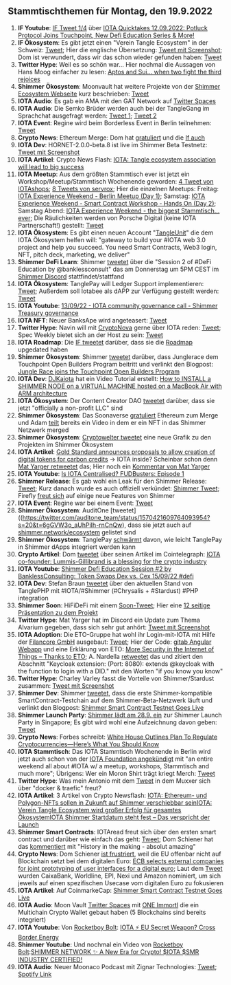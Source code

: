 ## Stammtischthemen für Montag, den 19.9.2022

1. **IF Youtube**: [IF Tweet 1/4](https://twitter.com/iota/status/1569249577219330054?s=20&t=iUPnLNmJEF7i-4n6CTdP5g) über [IOTA Quicktakes 12.09.2022: Potluck Protocol Joins Touchpoint, New Defi Education Series & More!](https://www.youtube.com/watch?v=ZwyTP5bvpAw)
2. **IF Ökosystem**: Es gibt jetzt einen "Verein Tangle Ecosystem" in der Schweiz: [Tweet](https://twitter.com/GM__INV/status/1569542003582435334?s=20&t=iUPnLNmJEF7i-4n6CTdP5g); Hier die englische Übersetzung: [Tweet mit Screenshot](https://twitter.com/Vrom14286662/status/1569620599697195009?s=20&t=ws6Zr_mGtzl_ryLi-WcNpw); Dom ist verwundert, dass wir das schon wieder gefunden haben: [Tweet](https://twitter.com/DomSchiener/status/1569584287258935298?s=20&t=ws6Zr_mGtzl_ryLi-WcNpw)
3. **Twitter Hype**: Weil es so schön war... Hier nochmal die Aussagen von Hans Moog einfacher zu lesen: [Aptos and Sui... when two fight the third rejoices](https://threadreaderapp.com/thread/1569154646320599043.html)
4. **Shimmer Ökosystem**: Moonvault hat weitere Projekte von der [Shimmer Ecosystem Webseite](https://shimmer.network/ecosystem) kurz beschrieben: [Tweet](https://twitter.com/Moon_Vault_News/status/1569568983850041345?s=20&t=ws6Zr_mGtzl_ryLi-WcNpw)
5. **IOTA Audio**: Es gab ein AMA mit den GAT Network auf [Twitter Spaces](https://twitter.com/gat_network/status/1568161823165145088?s=20&t=ws6Zr_mGtzl_ryLi-WcNpw)
6. **IOTA Audio**: Die Semko Brüder werden auch bei der TangleGang im Sprachchat ausgefragt werden: [Tweet 1](https://twitter.com/GangTangleTalk/status/1569341307927281664?s=20&t=ws6Zr_mGtzl_ryLi-WcNpw); [Tweet 2](https://twitter.com/GangTangleTalk/status/1570439004902035459)
7. **IOTA Event**: Regine wird beim Borderless Event in Berlin teilnehmen: [Tweet](https://twitter.com/EventBorderless/status/1569340377462673410?s=20&t=ws6Zr_mGtzl_ryLi-WcNpw)
8. **Crypto News**: Ethereum Merge: Dom hat [gratuliert](https://twitter.com/DomSchiener/status/1570305941559468033?s=20&t=Y4CvOosw5k7hCX36niQofw) und die [If auch](https://twitter.com/iota/status/1570313300877144065?s=20&t=evIA-gtLQhaOiPd6_tOdZw)
9. **IOTA Dev**: HORNET-2.0.0-beta.8 ist live im Shimmer Beta Testnetz: [Tweet mit Screenshot](https://twitter.com/Vrom14286662/status/1569666360636051456?s=20&t=WRswbnc7Hz52SwGihPYguQ)
10. **IOTA Artikel**: Crypto News Flash: [IOTA: Tangle ecosystem association will lead to big success](https://www.crypto-news-flash.com/iota-tangle-ecosystem-association-will-lead-to-big-success/)
11. **IOTA Meetup**: Aus dem größten Stammtisch ever ist jetzt ein Workshop/Meetup/Stammtisch Wochenende geworden: [4 Tweet von IOTAshops](https://twitter.com/iotashop/status/1569626991397158918?s=20&t=pY0iXQguCijbh_UbE6TO6g); [8 Tweets von servrox](https://twitter.com/servrox/status/1569626212099579904?s=20&t=pY0iXQguCijbh_UbE6TO6g); Hier die einzelnen Meetups: Freitag: [IOTA Experience Weekend - Berlin Meetup (Day 1)](https://www.meetup.com/de-DE/iota-meetup-workshop/events/288330324/); Samstag: [IOTA Experience Weekend - Smart Contract Workshop - Hands On (Day 2)](https://www.meetup.com/de-DE/iota-meetup-workshop/events/288268725/); Samstag Abend: [IOTA Experience Weekend - the biggest Stammtisch… ever](https://www.meetup.com/de-DE/iota-meetup-workshop/events/287621650/); Die Räulichkeiten werden von Porsche Digital (keine IOTA Partnerschaft!) gestellt: [Tweet](https://twitter.com/servrox/status/1569626225345286144?s=20&t=ws6Zr_mGtzl_ryLi-WcNpw)
12. **IOTA Ökosystem**: Es gibt einen neuen Account "[TangleUnit](https://twitter.com/TangleUnit)" die dem IOTA Ökosystem helfen will: "gateway to build your #IOTA web 3.0 project and help you succeed. You need Smart Contracts, Web3 login, NFT, pitch deck, marketing, we deliver"
13. **Shimmer DeFi Learn**: Shimmer [tweetet](https://twitter.com/shimmernet/status/1569717553420816387?s=20&t=PWy5lNzMD2eySU2ubNqQvw) über die "Session 2 of #DeFi Education by @banklessconsult" das am Donnerstag um 5PM CEST im [Shimmer Discord](https://discord.shimmer.network) stattfindet/stattfand 
14. **IOTA Ökosystem**: TanglePay will Ledger Support implementieren: [Tweet](https://twitter.com/tanglepaycom/status/1569908037611319296?s=20&t=PWy5lNzMD2eySU2ubNqQvw); Außerdem soll Iotabee als dAPP zur Verfügung gestellt werden: [Tweet](https://twitter.com/tanglepaycom/status/1569908261637492739?s=20&t=PWy5lNzMD2eySU2ubNqQvw)
15. **IOTA Youtube**: [13/09/22 - IOTA community governance call - Shimmer Treasury governance](https://www.youtube.com/watch?v=g8oUjEdQgis)
16. **IOTA NFT**: Neuer BanksApe wird angeteasert: [Tweet](https://twitter.com/MirumLabs/status/1569940795586936834?s=20&t=PWy5lNzMD2eySU2ubNqQvw)
17. **Twitter Hype**: Navin will mit [CryptoNova](https://twitter.com/CryptoGirlNova) gerne über IOTA reden: [Tweet](https://twitter.com/navinram999/status/1569659490676494337?s=20&t=oHPmg0XQFpbiITGC3t3a6g); Spec Weekly bietet sich an der Host zu sein: [Tweet](https://twitter.com/SpecWeekly/status/1569858281199534080?s=20&t=oHPmg0XQFpbiITGC3t3a6g)
18. **IOTA Roadmap**: Die [IF tweetet](https://twitter.com/iota/status/1570032646276935681?s=20&t=zTgxH6cD7zqSd8TIUWPyGg) darüber, dass sie die [Roadmap](https://roadmap.iota.org/) upgedated haben
19. **Shimmer Ökosystem**: Shimmer [tweetet](https://twitter.com/shimmernet/status/1570036207400239104?s=20&t=F6Vxmr9z5J_Z9TPABh5AqQ) darüber, dass Junglerace dem Touchpoint Open Builders Program beitritt und verlinkt den Blogpost: [Jungle Race joins the Touchpoint Open Builders Program](https://blog.shimmer.network/junglerace-joins-touchpoint-openbuilders/)
20. **IOTA Dev**: [DJKaiota](https://twitter.com/dj_kaiota/status/1570024740621787137?s=20&t=4MkzijzB5RaiKH6p-M5-4g) hat ein Video Tutorial erstellt: [How to INSTALL a SHIMMER NODE on a VIRTUAL MACHINE hosted on a MacBook Air with ARM architecture](https://www.youtube.com/watch?app=desktop&v=11RMYvnxa6s)
21. **IOTA Ökosystem**: Der Content Creator DAO [tweetet](https://twitter.com/IOTAcontentDAO/status/1570005725845540864?s=20&t=4MkzijzB5RaiKH6p-M5-4g) darüber, dass sie jetzt "officially a non-profit LLC" sind
22. **Shimmer Ökosystem**: Das Soonaverse [gratuliert](https://twitter.com/soon_labs/status/1570307953101774850?s=20&t=Y4CvOosw5k7hCX36niQofw) Ethereum zum Merge und Adam [teilt](https://twitter.com/adam_unchained/status/1570295201310347265?s=20&t=Y4CvOosw5k7hCX36niQofw) bereits ein Video in dem er ein NFT in das Shimmer Netzwerk merged
23. **Shimmer Ökosystem**: [Cryptowelter tweetet](https://twitter.com/cryptowelter/status/1570124401969975296) eine neue Grafik zu den Projekten im Shimmer Ökosystem
24. **IOTA Artikel**: [Gold Standard announces proposals to allow creation of digital tokens for carbon credits](https://www.goldstandard.org/blog-item/gold-standard-announces-proposals-allow-creation-digital-tokens-carbon-credits) -> IOTA inside? Scheinbar schon denn [Mat Yarger retweetet](https://twitter.com/Mat_Yarger/status/1570085792151896066?s=20&t=Y4CvOosw5k7hCX36niQofw) das; Hier noch ein [Kommentar von Mat Yarger](https://twitter.com/Mat_Yarger/status/1570744224781598722?s=20&t=r3T186UZyfFwKxH13oiUuA)
25. **IOTA Youtube**: [Is IOTA Centralised? FUDBusters: Episode 1](https://www.youtube.com/watch?v=KuXErfci8H8)
26. **Shimmer Release**: Es gab wohl ein Leak für den Shimmer Release: [Tweet](https://twitter.com/IOTA_crypto/status/1570407179282423808?s=20&t=6gGVW3o_aUhPiIh-rnCnQw); Kurz danach wurde es auch offiziell verkündet: [Shimmer Tweet](https://twitter.com/shimmernet/status/1570427229997338624?s=20&t=EPPXGLVFhIakN_07fMBNIw); Firefly [freut sich](https://twitter.com/fireflywallet/status/1570440236995604481) auf einige neue Features von Shimmer
27. **IOTA Event**: Regine war bei einem Event: [Tweet](https://twitter.com/Energine/status/1570391570964160517?s=20&t=6gGVW3o_aUhPiIh-rnCnQw)
28. **Shimmer Ökosystem**: AuditOne [tweetet]((https://twitter.com/auditone_team/status/1570421609764093954?s=20&t=6gGVW3o_aUhPiIh-rnCnQw), dass sie jetzt auch auf [shimmer.network/ecosystem](https://shimmer.network/ecosystem) gelistet sind
29. **Shimmer Ökosystem**: TanglePay [schwärmt](https://twitter.com/tanglepaycom/status/1570332221353099264?s=20&t=6gGVW3o_aUhPiIh-rnCnQw) davon, wie leicht TanglePay in Shimmer dApps integriert werden kann
30. **Crypto Artikel**: Dom [tweetet](https://twitter.com/DomSchiener/status/1570678264234119169?s=20&t=3car2AV2Hs9KAcZQPPnIpQ) über seinen Artikel im Cointelegraph: [IOTA co-founder: Lummis-Gillibrand is a blessing for the crypto industry](https://cointelegraph.com/news/iota-co-founder-lummis-gillibrand-is-a-blessing-for-the-crypto-industry)
31. **IOTA Youtube**: [Shimmer Defi Education Session #2 by BanklessConsulting: Token Swaps Dex vs. Cex 15/09/22 #defi](https://www.youtube.com/watch?v=zOlgxlAbY40)
32. **IOTA Dev**: Stefan Braun [tweetet](https://twitter.com/tanglePHP/status/1570464977324068864?s=20&t=kTvUbHkri__Nst9cCAXlag) über den aktuellen Stand von TanglePHP mit #IOTA/#Shimmer (#Chrysalis + #Stardust) #PHP integration
33. **Shimmer Soon**: HiFiDeFi mit einem [Soon-Tweet](https://twitter.com/HiFiDeFi/status/1570469212761788416?s=20&t=kTvUbHkri__Nst9cCAXlag); Hier eine [12 seitige Präsentation zu dem Projekt](https://hifi-gaming-society.gitbook.io/hifi-defi/)
34. **Twitter Hype**: Mat Yarger hat im Discord ein Update zum Thema Alvarium gegeben, dass sich sehr gut anhört: [Tweet mit Screenshot](https://twitter.com/Vrom14286662/status/1570485920599801862?s=20&t=kTvUbHkri__Nst9cCAXlag)
35. **IOTA Adoption**: Die ETO-Gruppe hat wohl ihr Login-mit-IOTA mit Hilfe der [Filancore GmbH](https://twitter.com/FilancoreGmbH) ausgebaut: [Tweet](https://twitter.com/sharang33/status/1570709346576924672?s=20&t=CUKRZDiPd14YICEYiCMEeQ); Hier der Code: [gitab Angular Webapp](https://gitlab.com/anchor-bundle/angular-webapp) und eine Erklärung von ETO: [More Security in the Internet of Things – Thanks to ETO](https://www.etogruppe.com/en/news/news-from-eto/more-security-in-the-internet-of-things-thanks-to-eto.html); A. Nardella [retweetet](https://twitter.com/antonionardella/status/1570748046635573250?s=20&t=Aksf4K04OvPB2hJyPyhmRQ) das und zitiert den Abschnitt "Keycloak extension: (Port: 8080): extends @keycloak with the function to login with a DID." mit den Worten "if you know you know"
36. **Twitter Hype**: Charley Varley fasst die Vorteile von Shimmer/Stardust zusammen: [Tweet mit Screenshot](https://twitter.com/zizouIOTA/status/1570742847716065281?s=20&t=Yh4LFT_QkAXWv8lbu_6G5A)
37. **Shimmer Dev**: Shimmer [tweetet](https://twitter.com/shimmernet/status/1570753960226525187?s=20&t=Yh4LFT_QkAXWv8lbu_6G5A), dass die erste Shimmer-kompatible SmartContract-Testchain auf dem Shimmer-Beta-Netzwerk läuft und verlinkt den Blogpost: [Shimmer Smart Contract Testnet Goes Live](https://blog.shimmer.network/shimmer-based-smart-contract-test-chain-now-live/)
38. **Shimmer Launch Party**: [Shimmer lädt am 28.9. ein](https://twitter.com/shimmernet/status/1570759416701485057?s=20&t=DKoguyJFoZxKkyAme42jog) zur Shimmer Launch Party in Singapore; Es gibt wird wohl eine Aufzeichnung davon geben: [Tweet](https://twitter.com/shimmernet/status/1570759420501544961?s=20&t=r3T186UZyfFwKxH13oiUuA)
39. **Crypto News**: Forbes schreibt: [White House Outlines Plan To Regulate Cryptocurrencies—Here’s What You Should Know](https://www.forbes.com/sites/siladityaray/2022/09/16/white-house-outlines-plan-to-regulate-cryptocurrencies-heres-what-you-should-know/?sh=5e659a4741ec)
40. **IOTA Stammtisch**: Das IOTA Stammtisch Wochenende in Berlin wird jetzt auch schon von der [IOTA Foundation angekündigt](https://twitter.com/iota/status/1570789610904588295?s=20&t=DKoguyJFoZxKkyAme42jog) mit "an entire weekend all about #IOTA w/ a meetup, workshops, Stammtisch and much more"; Übrigens: Wer ein Moron Shirt trägt kriegt Merch: [Tweet](https://twitter.com/iotamorons/status/1570801000101064710?s=20&t=DKoguyJFoZxKkyAme42jog)
41. **Twitter Hype**: Was mein Antonio mit dem [Tweet](https://twitter.com/antonionardella/status/1570783457122582528?s=20&t=DKoguyJFoZxKkyAme42jog) in dem Muxxer sich über "docker & traefic" freut?
42. **IOTA Artikel**: 3 Artikel von Crypto Newsflash: [IOTA: Ethereum- und Polygon-NFTs sollen in Zukunft auf Shimmer verschiebbar sein](https://www.crypto-news-flash.com/de/iota-nfts-von-ethereum-und-polygon-koennen-in-zukunft-nach-shimmer-verschoben-werden/?feed_id=10216&_unique_id=631e1642e7699)[IOTA: Verein Tangle Ecosystem wird großer Erfolg für gesamtes Ökosystem](https://www.crypto-news-flash.com/de/iota-schweiz-basiertes-marketing-soll-weiteren-erfolg-sichern/?feed_id=10245&_unique_id=632094dd76c1b)[IOTA Shimmer Startdatum steht fest – Das verspricht der Launch](https://www.crypto-news-flash.com/de/iota-shimmer-starttermin-steht-fest-und-die-erwartungen-sind-hoch/)
43. **Shimmer Smart Contracts**: IOTAread freut sich über den ersten smart contract und darüber wie einfach das geht: [Tweet](https://twitter.com/iotaread/status/1570829316522668033?s=20&t=r3T186UZyfFwKxH13oiUuA); Dom Schiener hat das [kommentiert](https://twitter.com/DomSchiener/status/1570842618338349056?s=20&t=r3T186UZyfFwKxH13oiUuA) mit "History in the making - absolut amazing"
44. **Crypto News**: Dom Schiener [ist frustriert](https://twitter.com/DomSchiener/status/1570838036283559936?s=20&t=r3T186UZyfFwKxH13oiUuA), weil die EU offenbar nicht auf Blockchain setzt bei dem digitalen Euro: [ECB selects external companies for joint prototyping of user interfaces for a digital euro](https://www.ecb.europa.eu/paym/intro/news/html/ecb.mipnews220916.en.html); Laut dem [Tweet](https://twitter.com/paddi_hansen/status/1570779337150046208?s=20&t=r3T186UZyfFwKxH13oiUuA) wurden CaixaBank, Worldline, EPI, Nexi und Amazon nominiert, um sich jeweils auf einen spezifischen Usecase vom digitalen Euro zu fokusieren
45. **IOTA Artikel**: Auf CoinmarkeCap: [Shimmer Smart Contract Testnet Goes Live](https://coinmarketcap.com/community/articles/36799)
46. **IOTA Audio**: Moon Vault [Twitter Spaces](https://twitter.com/Moon_Vault_News/status/1569504451777695744?s=20&t=Lc8f-pQOo-RlsrCfA_FFxA) mit [ONE Immortl](https://twitter.com/one_immortl) die ein Multichain Crypto Wallet gebaut haben (5 Blockchains sind bereits integriert)
47. **IOTA Youtube**: Von [Rocketboy Bolt](https://twitter.com/rcktsdntmss): [IOTA ⚡️ EU Secret Weapon? Cross Border Energy](https://www.youtube.com/watch?v=EUpaZrnCCB0)
48. **Shimmer Youtube**: Und nochmal ein Video von [Rocketboy Bolt](https://twitter.com/rcktsdntmss):[SHIMMER NETWORK ✨ A New Era for Crypto! $IOTA $SMR INDUSTRY CERTIFIED!](https://www.youtube.com/watch?v=OzNDFuUMwGs)
49. **IOTA Audio**: Neuer Moonaco Podcast mit Zignar Technologies: [Tweet](https://twitter.com/MoonacoPodcast/status/1571059979377057793?s=20&t=RyzcBjiem0mlc92k3vSjPA); [Spotify Link](https://open.spotify.com/episode/583z7tk1vDkiGZZfoVuJLi)










